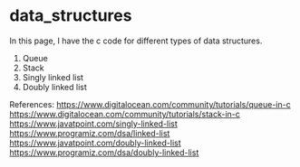 # data_structures

In this page, I have the c code for different types of data structures.

1. Queue
2. Stack
3. Singly linked list
4. Doubly linked list

References:
https://www.digitalocean.com/community/tutorials/queue-in-c
https://www.digitalocean.com/community/tutorials/stack-in-c
https://www.javatpoint.com/singly-linked-list
https://www.programiz.com/dsa/linked-list
https://www.javatpoint.com/doubly-linked-list
https://www.programiz.com/dsa/doubly-linked-list
